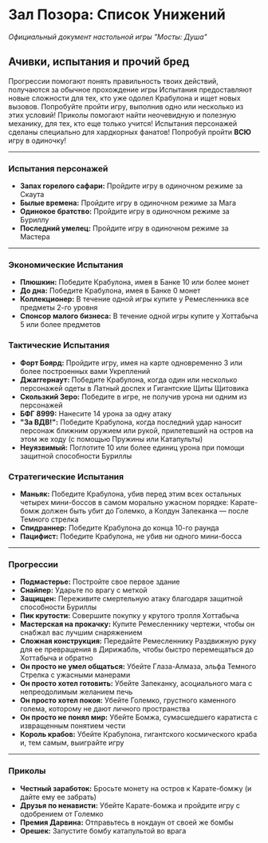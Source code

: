 # Зал Позора: Список Унижений

*Официальный документ настольной игры "Мосты: Душа"*

## Ачивки, испытания и прочий бред

Прогрессии помогают понять правильность твоих действий, получаются за обычное прохождение игры
Испытания предоставляют новые сложности для тех, кто уже одолел Крабулона и ищет новых вызовов. Попробуйте пройти игру, выполнив одно или несколько из этих условий!
Приколы помогают найти неочевидную и полезную механику, для тех, кто еще только учится!
Испытания персонажей сделаны специально для хардкорных фанатов! Попробуй пройти **ВСЮ** игру в одиночку!

---

### Испытания персонажей

*   **Запах горелого сафари:** Пройдите игру в одиночном режиме за Скаута
*   **Былые времена:** Пройдите игру в одиночном режиме за Мага
*   **Одинокое братство:** Пройдите игру в одиночном режиме за Буриллу
*   **Последний умелец:** Пройдите игру в одиночном режиме за Мастера

---

### Экономические Испытания

*   **Плюшкин:** Победите Крабулона, имея в Банке 10 или более монет
*   **До дна:** Победите Крабулона, имея в Банке 0 монет
*   **Коллекционер:** В течение одной игры купите у Ремесленника все предметы 2-го уровня
*   **Спонсор малого бизнеса:** В течение одной игры купите у Хоттабыча 5 или более предметов

### Тактические Испытания

*   **Форт Боярд:** Пройдите игру, имея на карте одновременно 3 или более построенных вами Укреплений
*   **Джаггернаут:** Победите Крабулона, когда один или несколько персонажей одеты в Латный доспех и Гигантские Щиты Щитовика
*   **Скользкий Зеро:** Победите в игре, не получив урона ни одним из персонажей
*   **БФГ 8999:** Нанесите 14 урона за одну атаку
*   **"За ВДВ!":** Победите Крабулона, когда последний удар наносит персонаж ближним оружием или рукой, прилетевший на остров на этом же ходу (с помощью Пружины или Катапульты)
*   **Неуязвимый:** Поглотите 10 или более единиц урона при помощи защитной способности Буриллы

### Стратегические Испытания

*   **Маньяк:** Победите Крабулона, убив перед этим всех остальных четырех мини-боссов в самом морально ужасном порядке: Карате-бомж должен быть убит до Големко, а Колдун Запеканка — после Темного стрелка
*   **Спидраннер:** Победите Крабулона до конца 10-го раунда
*   **Пацифист:** Победите Крабулона, не убив ни одного мини-босса

---

### Прогрессии

*   **Подмастерье:** Постройте свое первое здание
*   **Снайпер:** Ударьте по врагу с меткой
*   **Защищен:** Переживите смертельную атаку благодаря защитной способности Буриллы
*   **Пик крутости:** Совершите покупку у крутого тролля Хоттабыча
*   **Мастерская на прокачку:** Купите Ремесленнику чертежи, чтобы он снабжал вас лучшим снаряжением
*   **Сложная конструкция:** Передайте Ремесленнику Раздвижную руку для ее превращения в Дирижабль, чтобы быстро перемещаться до Хоттабыча и обратно
*   **Он просто не умел общаться:** Убейте Глаза-Алмаза, эльфа Темного Стрелка с ужасными манерами
*   **Он просто хотел готовить:** Убейте Запеканку, асоциального мага с непреодолимым желанием печь
*   **Он просто хотел покоя:** Убейте Големко, грустного каменного голема, которому не дают личного пространства
*   **Он просто не понял мир:** Убейте Бомжа, сумасшедшего каратиста с извращенным понятием чести
*   **Король крабов:** Убейте Крабулона, гигантского космического краба и, тем самым, выиграйте игру

---

### Приколы

*   **Честный заработок:** Бросьте монету на остров к Карате-бомжу (и дайте ему ее забрать)
*   **Друзья по ненависти:** Убейте Карате-бомжа и пройдите игру с одобрением от Големко
*   **Премия Дарвина:** Отправьтесь в нокдаун от своей же бомбы
*   **Орешек:** Запустите бомбу катапультой во врага

